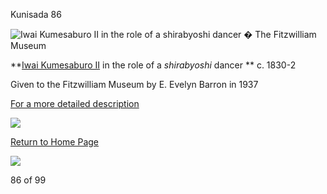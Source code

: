 Kunisada 86

![Iwai Kumesaburo II in the role of a shirabyoshi dancer](kunisada/Part%20III/P.495-1937.jpg)
� The Fitzwilliam Museum

**[Iwai Kumesaburo II](/exhibition/group-19) in the role of a _shirabyoshi_ dancer
** c. 1830-2


Given to the Fitzwilliam Museum by E. Evelyn Barron in 1937



[For a more detailed description](../text495.htm)


[![](../backgrounds/back/backward.gif)](kunp490.htm)

[Return to Home Page](../texthomepage.htm)


[![](../backgrounds/back/forward.gif)](kunp512.htm)

86 of 99
